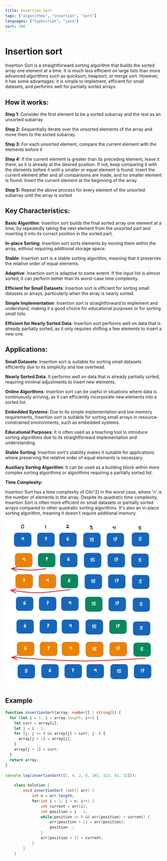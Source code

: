 ```yaml
---
title: Insertion sort
tags: ["algorithms", "insertion", "sort"]
languages: ["typescript", "java"]
sort: 300
---
```


# Insertion sort

Insertion Sort is a straightforward sorting algorithm that builds the sorted array one element at a time. It is much less efficient on large lists than more advanced algorithms such as quicksort, heapsort, or merge sort. However, it has some advantages: it is simple to implement, efficient for small datasets, and performs well for partially sorted arrays.

## How it works:

**Step 1:** Consider the first element to be a sorted subarray and the rest as an unsorted subarray

**Step 2:** Sequentially iterate over the unsorted elements of the array and move them to the sorted subarray.

**Step 3:** For each unsorted element, compare the current element with the elements before it

**Step 4:** If the current element is greater than its preceding element, leave it there, as it is already at the desired position. If not, keep comparing it with the elements before it until a smaller or equal element is found: Insert the current element after and all comparisons are made, and no smaller element is found: Insert the current element at the beginning of the array

**Step 5:** Repeat the above process for every element of the unsorted subarray until the array is sorted

## Key Characteristics:

**Basic Algorithm**: Insertion sort builds the final sorted array one element at a time, by repeatedly taking the next element from the unsorted part and inserting it into its correct position in the sorted part.

**In-place Sorting**: Insertion sort sorts elements by moving them within the array, without requiring additional storage space.

**Stable**: Insertion sort is a stable sorting algorithm, meaning that it preserves the relative order of equal elements.

**Adaptive**: Insertion sort is adaptive to some extent. If the input list is almost sorted, it can perform better than its worst-case time complexity.

**Efficient for Small Datasets**: Insertion sort is efficient for sorting small datasets or arrays, particularly when the array is nearly sorted.

**Simple Implementation**: Insertion sort is straightforward to implement and understand, making it a good choice for educational purposes or for sorting small lists.

**Efficient for Nearly Sorted Data**: Insertion sort performs well on data that is already partially sorted, as it only requires shifting a few elements to insert a new one.

## Applications:

**Small Datasets**: Insertion sort is suitable for sorting small datasets efficiently due to its simplicity and low overhead.

**Nearly Sorted Data**: It performs well on data that is already partially sorted, requiring minimal adjustments to insert new elements.

**Online Algorithms**: Insertion sort can be useful in situations where data is continuously arriving, as it can efficiently incorporate new elements into a sorted list.

**Embedded Systems**: Due to its simple implementation and low memory requirements, Insertion sort is suitable for sorting small arrays in resource-constrained environments, such as embedded systems.

**Educational Purposes**: It is often used as a teaching tool to introduce sorting algorithms due to its straightforward implementation and understanding.

**Stable Sorting**: Insertion sort's stability makes it suitable for applications where preserving the relative order of equal elements is necessary.

**Auxiliary Sorting Algorithm**: It can be used as a building block within more complex sorting algorithms or algorithms requiring a partially sorted list.

**Time Complexity:**

Insertion Sort has a time complexity of O(n^2) in the worst case, where 'n' is the number of elements in the array. Despite its quadratic time complexity, Insertion Sort is often more efficient on small datasets or partially sorted arrays compared to other quadratic sorting algorithms. It's also an in-place sorting algorithm, meaning it doesn't require additional memory.

![Insertion sort](https://raw.githubusercontent.com/AndersDeath/holy-theory/main/images/insertion-sort.png)

## Example

```typescript
function insertionSort(array: number[] | string[]) {
  for (let i = 1; i < array.length; i++) {
    let curr = array[i];
    let j = i - 1;
    for (j; j >= 0 && array[j] > curr; j--) {
      array[j + 1] = array[j];
    }
    array[j + 1] = curr;
  }
  return array;
}

console.log(insertionSort([1, 4, 2, 8, 345, 123, 43, 32]));
```

<!-- ignore start -->

```java
    class Solution {
        void insertionSort (int[] arr) {
            int n = arr.length;
            for(int i = 1; i < n; i++) {
                int current = arr[i];
                int position = i - 1;
                while(position >= 0 && arr[position] > current) {
                    arr[position + 1] = arr[position];
                    position--;
                }
                arr[position + 1] = current;
            }
        }
    }
```

<!-- ignore end -->
